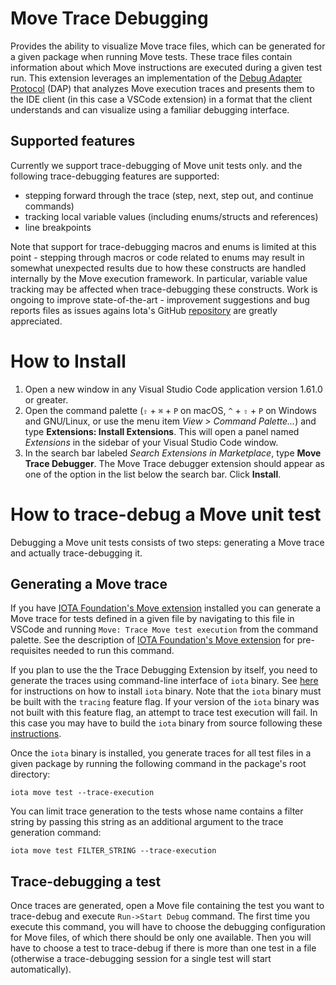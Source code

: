 # Move Trace Debugging

Provides the ability to visualize Move trace files, which can be generated for a given package when running Move tests. These trace files contain information about which Move instructions are executed during a given test run. This extension leverages an implementation of the [Debug Adapter Protocol](https://microsoft.github.io/debug-adapter-protocol) (DAP) that analyzes Move execution traces and presents them to the IDE client (in this case a VSCode extension) in a format that the client understands and can visualize using a familiar debugging interface.

## Supported features

Currently we support trace-debugging of Move unit tests only. and the following trace-debugging features are supported:
- stepping forward through the trace (step, next, step out, and continue commands)
- tracking local variable values (including enums/structs and references)
- line breakpoints

Note that support for trace-debugging macros and enums is limited at this point - stepping through macros or code related to enums may result in somewhat unexpected results due to how these constructs are handled internally by the Move execution framework. In particular, variable value tracking may be affected when trace-debugging these constructs. Work is ongoing to improve state-of-the-art - improvement suggestions and bug reports files as issues agains Iota's GitHub [repository](https://github.com/iotaledger/iota) are greatly appreciated.

# How to Install

1. Open a new window in any Visual Studio Code application version 1.61.0 or greater.
2. Open the command palette (`⇧` + `⌘` + `P` on macOS, `^` + `⇧` + `P` on Windows and GNU/Linux,
   or use the menu item *View > Command Palette...*) and
   type **Extensions: Install Extensions**. This will open a panel named *Extensions* in the
   sidebar of your Visual Studio Code window.
3. In the search bar labeled *Search Extensions in Marketplace*, type **Move Trace Debugger**. The Move Trace debugger extension
   should appear as one of the option in the list below the search bar. Click **Install**.

# How to trace-debug a Move unit test

Debugging a Move unit tests consists of two steps: generating a Move trace and actually trace-debugging it.

## Generating a Move trace

If you have [IOTA Foundation's Move extension](https://marketplace.visualstudio.com/items?itemName=iota.move) installed you can generate a Move trace for tests defined in a given file by navigating to this file in VSCode and running `Move: Trace Move test execution` from the command palette. See the description of [IOTA Foundation's Move extension](https://marketplace.visualstudio.com/items?itemName=iota.move) for pre-requisites needed to run this command.

If you plan to use the the Trace Debugging Extension by itself, you need to generate the traces using command-line interface of `iota` binary. See [here](https://docs.iota.org/guides/developer/getting-started/iota-install) for instructions on how to install `iota` binary. Note that the `iota` binary must be built with the `tracing` feature flag. If your version of the `iota` binary was not built with this feature flag, an attempt to trace test execution will fail. In this case you may have to build the `iota` binary from source following these [instructions](https://docs.iota.org/guides/developer/getting-started/iota-install#install-iota-binaries-from-source).

Once the `iota` binary is installed, you generate traces for all test files in a given package by running the following command in the package's root directory:
```shell
iota move test --trace-execution
```

You can limit trace generation to the tests whose name contains a filter string by passing this string as an additional argument to the trace generation command:
```shell
iota move test FILTER_STRING --trace-execution
```

## Trace-debugging a test

Once traces are generated, open a Move file containing the test you want to trace-debug and execute `Run->Start Debug` command. The first time you execute this command, you will have to choose the debugging configuration for Move files, of which there should be only one available. Then you will have to choose a test to trace-debug if there is more than one test in a file (otherwise a trace-debugging session for a single test will start automatically).